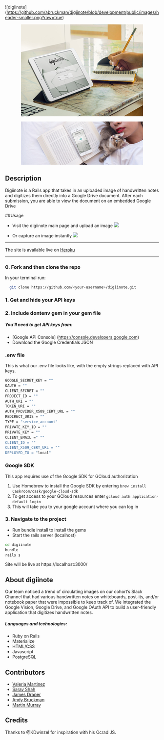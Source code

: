 ![digiinote]
(https://github.com/abruckman/digiinote/blob/development/public/images/header-smaller.png?raw=true)



<div style="text-align: center;" markdown="1">

![digiinote_image](https://github.com/abruckman/digiinote/blob/development/public/images/image_1.jpg?raw=true )

![digiinote_image2](https://github.com/abruckman/digiinote/blob/development/public/images/image_2.jpg?raw=true)
</div style="text-align: center;" markdown="1">




## Description
Digiinote is a Rails app that takes in an uploaded image of handwritten notes and digitizes them directly into a Google Drive document. After each submission, you are able to view the document on an embedded Google Drive

##Usage
* Visit the digiinote main page and upload an image
![](https://github.com/abruckman/digiinote/blob/development/public/images/demo_upload_digii.gif?raw=true)

* Or capture an image instantly
![](https://github.com/abruckman/digiinote/blob/development/public/images/demo_webcam.gif?raw=true)





---
The site is available live on [Heroku](https://evening-lake-82966.herokuapp.com)

---


### 0. Fork and then clone the repo

In your terminal run:
```bash
  git clone https://github.com/<your-username>/digiinote.git
```

### 1. Get and hide your API keys

### 2. Include dontenv gem in your gem file

##### You'll need to get API keys from:
- [Google API Console] (https://console.developers.google.com)
- Download the Google Credentials JSON

### .env file
This is what our .env file looks like, with the empty strings replaced with API keys.

```bash
GOOGLE_SECRET_KEY = ""
OAUTH = ""
CLIENT_SECRET = ""
PROJECT_ID = ""
AUTH_URI = ""
TOKEN_URI = ""
AUTH_PROVIDER_X509_CERT_URL = ""
REDIRECT_URIS = ""
TYPE = "service_account"
PRIVATE_KEY_ID = ""
PRIVATE_KEY = ""
CLIENT_EMAIL =" ""
CLIENT_ID = ""
CLIENT_X509_CERT_URL = ""
DEPLOYED_TO = "local"
```

### Google SDK

 This app requires use of the Google SDK for GCloud authorization

1. Use Homebrew to install the Google SDK by entering `` brew install Caskroom/cask/google-cloud-sdk ``
2. To get access to your GCloud resources enter `` gcloud auth application-default login ``
3. This will take you to your google account where you can log in


### 3. Navigate to the project
- Run bundle install to install the gems
- Start the rails server (localhost)

```bash
cd digiinote
bundle
rails s
```

Site will be live at https://localhost:3000/

## About digiinote

Our team noticed a trend of circulating images on our cohort’s Slack Channel that had various handwritten notes on whiteboards, post-its, and/or notebook paper that were impossible to keep track of. We integrated the Google Vision, Google Drive, and Google OAuth API to build a user-friendly application that digitizes handwritten notes.

##### Languages and technologies:
* Ruby on Rails
* Materialize
* HTML/CSS
* Javascript
* PostgreSQL


## Contributors

* [Valeria Martinez](https://github.com/valeria-martinez)
* [Sarav Shah](https://github.com/saravshah)
* [James Draper](https://github.com/jdraper9)
* [Andy Bruckman](https://github.com/abruckman)
* [Martin Murray](https://github.com/mjmurra4)


## Credits
Thanks to @KDwinzel for inspiration with his Ocrad JS.
